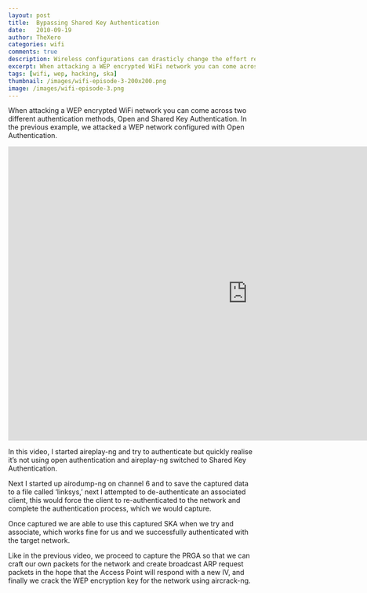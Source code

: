 ```yaml
---
layout: post
title:  Bypassing Shared Key Authentication
date:   2010-09-19
author: TheXero
categories: wifi
comments: true
description: Wireless configurations can drasticly change the effort required to hack into WiFi networks. This video demonstrates the process of hacking Shared Key Authentication within a WEP configured network.
excerpt: When attacking a WEP encrypted WiFi network you can come across two different authentication methods, Open and Shared Key Authentication. In the previous example, we attacked a WEP network configured...
tags: [wifi, wep, hacking, ska]
thumbnail: /images/wifi-episode-3-200x200.png
image: /images/wifi-episode-3.png
---
```


When attacking a WEP encrypted WiFi network you can come across two different authentication methods, Open and Shared Key Authentication. In the previous example, we attacked a WEP network configured with Open Authentication.

<iframe title="YouTube video player" src="https://www.youtube.com/embed/VDA005ZjlQ8" allowfullscreen="allowfullscreen" width="975" height="600" frameborder="0"></iframe>

In this video, I started aireplay-ng and try to authenticate but quickly realise it’s not using open authentication and aireplay-ng switched to Shared Key Authentication.

Next I started up airodump-ng on channel 6 and to save the captured data to a file called ‘linksys,’ next I attempted to de-authenticate an associated client, this would force the client to re-authenticated to the network and complete the authentication process, which we would capture.

Once captured we are able to use this captured SKA when we try and associate, which works fine for us and we successfully authenticated with the target network.

Like in the previous video, we proceed to capture the PRGA so that we can craft our own packets for the network and create broadcast ARP request packets in the hope that the Access Point will respond with a new IV, and finally we crack the WEP encryption key for the network using aircrack-ng.

